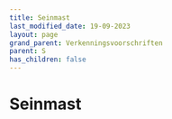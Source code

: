 ```yaml
---
title: Seinmast
last_modified_date: 19-09-2023
layout: page
grand_parent: Verkenningsvoorschriften
parent: S
has_children: false
---
```


Seinmast
========

